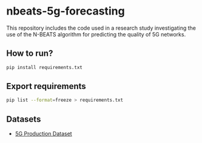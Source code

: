 # nbeats-5g-forecasting
This repository includes the code used in a research study investigating the use of the N-BEATS algorithm for predicting the quality of 5G networks.



## How to run?

```bash
pip install requirements.txt
```
## Export requirements
```bash
pip list --format=freeze > requirements.txt
```

## Datasets
- [5G Production Dataset][def]

[def]: https://github.com/uccmisl/5Gdataset
